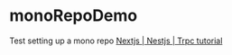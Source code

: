 # monoRepoDemo
Test setting up a mono repo
[Nextjs | Nestjs | Trpc tutorial ](https://www.tomray.dev/nestjs-nextjs-trpc#monorepo-setup-with-pnpm-workspaces)
